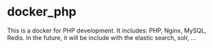# docker_php
This is a docker for PHP development. It includes: PHP, Nginx, MySQL, Redis. In the future, it will be include with the elastic search, solr, ...
